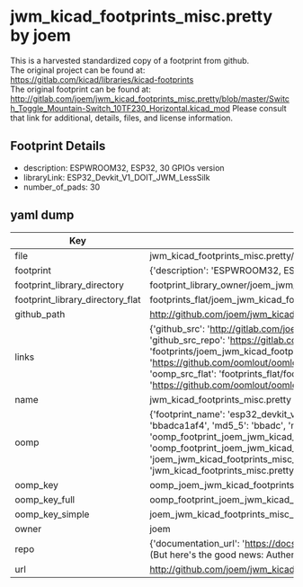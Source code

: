 # jwm_kicad_footprints_misc.pretty by joem  
This is a harvested standardized copy of a footprint from github.  
The original project can be found at:  
https://gitlab.com/kicad/libraries/kicad-footprints  
The original footprint can be found at:
http://gitlab.com/joem/jwm_kicad_footprints_misc.pretty/blob/master/Switch_Toggle_Mountain-Switch_10TF230_Horizontal.kicad_mod
Please consult that link for additional, details, files, and license information.  
## Footprint Details
* description: ESPWROOM32, ESP32, 30 GPIOs version  
* libraryLink: ESP32_Devkit_V1_DOIT_JWM_LessSilk  
* number_of_pads: 30  
## yaml dump  
| Key | Value |  
| --- | --- |  
| file | jwm_kicad_footprints_misc.pretty/ESP32_Devkit_V1_DOIT_JWM_LessSilk.kicad_mod |  
| footprint | {'description': 'ESPWROOM32, ESP32, 30 GPIOs version', 'libraryLink': 'ESP32_Devkit_V1_DOIT_JWM_LessSilk', 'number_of_pads': 30} |  
| footprint_library_directory | footprint_library_owner/joem_jwm_kicad_footprints_misc.pretty |  
| footprint_library_directory_flat | footprints_flat/joem_jwm_kicad_footprints_misc_esp32_devkit_v1_doit_jwm_lesssilk/working |  
| github_path | http://github.com/joem/jwm_kicad_footprints_misc.pretty/blob/master/ESP32_Devkit_V1_DOIT_JWM_LessSilk.kicad_mod |  
| links | {'github_src': 'http://gitlab.com/joem/jwm_kicad_footprints_misc.pretty/blob/master/Switch_Toggle_Mountain-Switch_10TF230_Horizontal.kicad_mod', 'github_src_repo': 'https://gitlab.com/kicad/libraries/kicad-footprints', 'oomp_bot': 'footprints/joem_jwm_kicad_footprints_misc_esp32_devkit_v1_doit_jwm_lesssilk/working', 'oomp_bot_github': 'https://github.com/oomlout/oomlout_oomp_footprint_bot/tree/main/footprints/joem_jwm_kicad_footprints_misc_esp32_devkit_v1_doit_jwm_lesssilk/working', 'oomp_src_flat': 'footprints_flat/footprints_flat/joem_jwm_kicad_footprints_misc_esp32_devkit_v1_doit_jwm_lesssilk/working', 'oomp_src_flat_github': 'https://github.com/oomlout/oomlout_oomp_footprint_src/tree/main/footprints_flat/joem_jwm_kicad_footprints_misc_esp32_devkit_v1_doit_jwm_lesssilk/working'} |  
| name | jwm_kicad_footprints_misc.pretty |  
| oomp | {'footprint_name': 'esp32_devkit_v1_doit_jwm_lesssilk', 'library_name': 'jwm_kicad_footprints_misc', 'md5': 'bbadca1af4f785cc193085a387377113', 'md5_10': 'bbadca1af4', 'md5_5': 'bbadc', 'md5_6': 'bbadca', 'oomp_key': 'oomp_joem_jwm_kicad_footprints_misc_esp32_devkit_v1_doit_jwm_lesssilk', 'oomp_key_extra': 'oomp_footprint_joem_jwm_kicad_footprints_misc_esp32_devkit_v1_doit_jwm_lesssilk', 'oomp_key_full': 'oomp_footprint_joem_jwm_kicad_footprints_misc_esp32_devkit_v1_doit_jwm_lesssilk_bbadca', 'oomp_key_simple': 'joem_jwm_kicad_footprints_misc_esp32_devkit_v1_doit_jwm_lesssilk', 'original_filename': 'jwm_kicad_footprints_misc.pretty/ESP32_Devkit_V1_DOIT_JWM_LessSilk.kicad_mod', 'owner_name': 'joem'} |  
| oomp_key | oomp_joem_jwm_kicad_footprints_misc_esp32_devkit_v1_doit_jwm_lesssilk |  
| oomp_key_full | oomp_footprint_joem_jwm_kicad_footprints_misc_esp32_devkit_v1_doit_jwm_lesssilk |  
| oomp_key_simple | joem_jwm_kicad_footprints_misc_esp32_devkit_v1_doit_jwm_lesssilk |  
| owner | joem |  
| repo | {'documentation_url': 'https://docs.github.com/rest/overview/resources-in-the-rest-api#rate-limiting', 'message': "API rate limit exceeded for 84.66.173.59. (But here's the good news: Authenticated requests get a higher rate limit. Check out the documentation for more details.)"} |  
| url | http://github.com/joem/jwm_kicad_footprints_misc.pretty |  

